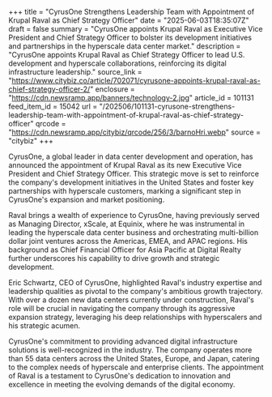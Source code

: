 +++
title = "CyrusOne Strengthens Leadership Team with Appointment of Krupal Raval as Chief Strategy Officer"
date = "2025-06-03T18:35:07Z"
draft = false
summary = "CyrusOne appoints Krupal Raval as Executive Vice President and Chief Strategy Officer to bolster its development initiatives and partnerships in the hyperscale data center market."
description = "CyrusOne appoints Krupal Raval as Chief Strategy Officer to lead U.S. development and hyperscale collaborations, reinforcing its digital infrastructure leadership."
source_link = "https://www.citybiz.co/article/702071/cyrusone-appoints-krupal-raval-as-chief-strategy-officer-2/"
enclosure = "https://cdn.newsramp.app/banners/technology-2.jpg"
article_id = 101131
feed_item_id = 15042
url = "/202506/101131-cyrusone-strengthens-leadership-team-with-appointment-of-krupal-raval-as-chief-strategy-officer"
qrcode = "https://cdn.newsramp.app/citybiz/qrcode/256/3/barnoHri.webp"
source = "citybiz"
+++

<p>CyrusOne, a global leader in data center development and operation, has announced the appointment of Krupal Raval as its new Executive Vice President and Chief Strategy Officer. This strategic move is set to reinforce the company's development initiatives in the United States and foster key partnerships with hyperscale customers, marking a significant step in CyrusOne's expansion and market positioning.</p><p>Raval brings a wealth of experience to CyrusOne, having previously served as Managing Director, xScale, at Equinix, where he was instrumental in leading the hyperscale data center business and orchestrating multi-billion dollar joint ventures across the Americas, EMEA, and APAC regions. His background as Chief Financial Officer for Asia Pacific at Digital Realty further underscores his capability to drive growth and strategic development.</p><p>Eric Schwartz, CEO of CyrusOne, highlighted Raval's industry expertise and leadership qualities as pivotal to the company's ambitious growth trajectory. With over a dozen new data centers currently under construction, Raval's role will be crucial in navigating the company through its aggressive expansion strategy, leveraging his deep relationships with hyperscalers and his strategic acumen.</p><p>CyrusOne's commitment to providing advanced digital infrastructure solutions is well-recognized in the industry. The company operates more than 55 data centers across the United States, Europe, and Japan, catering to the complex needs of hyperscale and enterprise clients. The appointment of Raval is a testament to CyrusOne's dedication to innovation and excellence in meeting the evolving demands of the digital economy.</p>